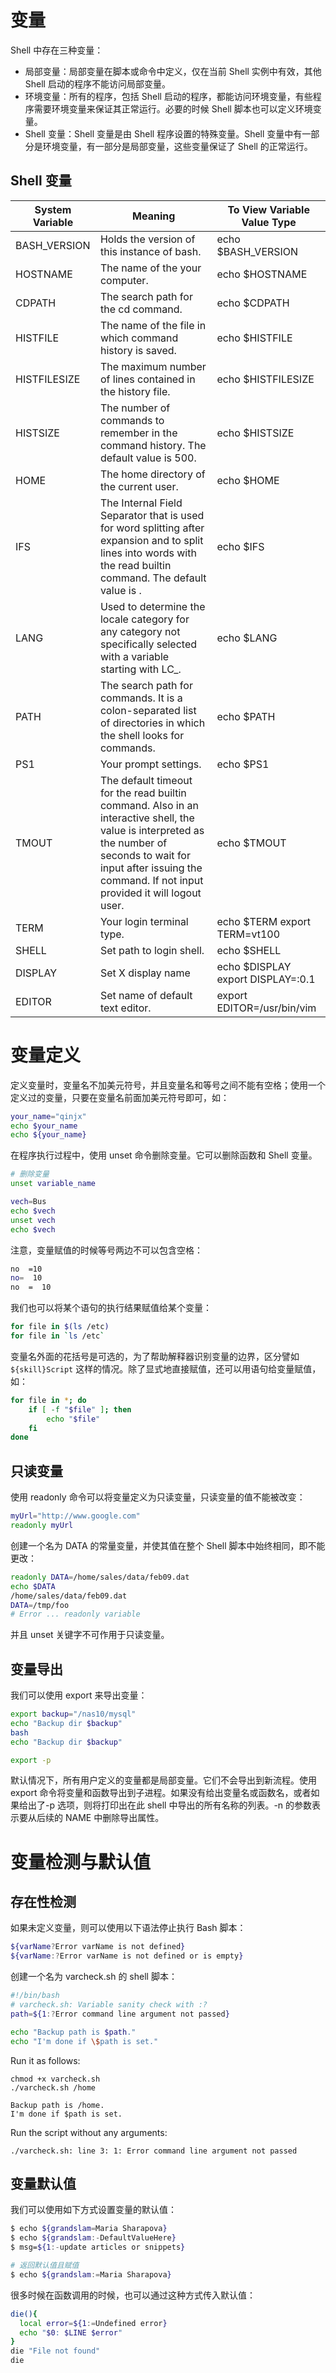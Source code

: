 # 变量

Shell 中存在三种变量：

- 局部变量：局部变量在脚本或命令中定义，仅在当前 Shell 实例中有效，其他 Shell 启动的程序不能访问局部变量。
- 环境变量：所有的程序，包括 Shell 启动的程序，都能访问环境变量，有些程序需要环境变量来保证其正常运行。必要的时候 Shell 脚本也可以定义环境变量。
- Shell 变量：Shell 变量是由 Shell 程序设置的特殊变量。Shell 变量中有一部分是环境变量，有一部分是局部变量，这些变量保证了 Shell 的正常运行。

## Shell 变量

| System Variable | Meaning                                                                                                                                                                                                                   | To View Variable Value Type        |
| --------------- | ------------------------------------------------------------------------------------------------------------------------------------------------------------------------------------------------------------------------- | ---------------------------------- |
| BASH_VERSION    | Holds the version of this instance of bash.                                                                                                                                                                               | echo \$BASH_VERSION                |
| HOSTNAME        | The name of the your computer.                                                                                                                                                                                            | echo \$HOSTNAME                    |
| CDPATH          | The search path for the cd command.                                                                                                                                                                                       | echo \$CDPATH                      |
| HISTFILE        | The name of the file in which command history is saved.                                                                                                                                                                   | echo \$HISTFILE                    |
| HISTFILESIZE    | The maximum number of lines contained in the history file.                                                                                                                                                                | echo \$HISTFILESIZE                |
| HISTSIZE        | The number of commands to remember in the command history. The default value is 500.                                                                                                                                      | echo \$HISTSIZE                    |
| HOME            | The home directory of the current user.                                                                                                                                                                                   | echo \$HOME                        |
| IFS             | The Internal Field Separator that is used for word splitting after expansion and to split lines into words with the read builtin command. The default value is <space><tab><newline>.                                     | echo \$IFS                         |
| LANG            | Used to determine the locale category for any category not specifically selected with a variable starting with LC\_.                                                                                                      | echo \$LANG                        |
| PATH            | The search path for commands. It is a colon-separated list of directories in which the shell looks for commands.                                                                                                          | echo \$PATH                        |
| PS1             | Your prompt settings.                                                                                                                                                                                                     | echo \$PS1                         |
| TMOUT           | The default timeout for the read builtin command. Also in an interactive shell, the value is interpreted as the number of seconds to wait for input after issuing the command. If not input provided it will logout user. | echo \$TMOUT                       |
| TERM            | Your login terminal type.                                                                                                                                                                                                 | echo \$TERM export TERM=vt100      |
| SHELL           | Set path to login shell.                                                                                                                                                                                                  | echo \$SHELL                       |
| DISPLAY         | Set X display name                                                                                                                                                                                                        | echo \$DISPLAY export DISPLAY=:0.1 |
| EDITOR          | Set name of default text editor.                                                                                                                                                                                          | export EDITOR=/usr/bin/vim         |

# 变量定义

定义变量时，变量名不加美元符号，并且变量名和等号之间不能有空格；使用一个定义过的变量，只要在变量名前面加美元符号即可，如：

```sh
your_name="qinjx"
echo $your_name
echo ${your_name}
```

在程序执行过程中，使用 unset 命令删除变量。它可以删除函数和 Shell 变量。

```sh
# 删除变量
unset variable_name

vech=Bus
echo $vech
unset vech
echo $vech
```

注意，变量赋值的时候等号两边不可以包含空格：

```sh
no  =10
no=  10
no  =  10
```

我们也可以将某个语句的执行结果赋值给某个变量：

```sh
for file in $(ls /etc)
for file in `ls /etc`
```

变量名外面的花括号是可选的，为了帮助解释器识别变量的边界，区分譬如 `${skill}Script` 这样的情况。除了显式地直接赋值，还可以用语句给变量赋值，如：

```sh
for file in *; do
    if [ -f "$file" ]; then
        echo "$file"
    fi
done
```

## 只读变量

使用 readonly 命令可以将变量定义为只读变量，只读变量的值不能被改变：

```sh
myUrl="http://www.google.com"
readonly myUrl
```

创建一个名为 DATA 的常量变量，并使其值在整个 Shell 脚本中始终相同，即不能更改：

```sh
readonly DATA=/home/sales/data/feb09.dat
echo $DATA
/home/sales/data/feb09.dat
DATA=/tmp/foo
# Error ... readonly variable
```

并且 unset 关键字不可作用于只读变量。

## 变量导出

我们可以使用 export 来导出变量：

```sh
export backup="/nas10/mysql"
echo "Backup dir $backup"
bash
echo "Backup dir $backup"
```

```sh
export -p
```

默认情况下，所有用户定义的变量都是局部变量。它们不会导出到新流程。使用 export 命令将变量和函数导出到子进程。如果没有给出变量名或函数名，或者如果给出了-p 选项，则将打印出在此 shell 中导出的所有名称的列表。-n 的参数表示要从后续的 NAME 中删除导出属性。

# 变量检测与默认值

## 存在性检测

如果未定义变量，则可以使用以下语法停止执行 Bash 脚本：

```sh
${varName?Error varName is not defined}
${varName:?Error varName is not defined or is empty}
```

创建一个名为 varcheck.sh 的 shell 脚本：

```sh
#!/bin/bash
# varcheck.sh: Variable sanity check with :?
path=${1:?Error command line argument not passed}

echo "Backup path is $path."
echo "I'm done if \$path is set."
```

Run it as follows:

```
chmod +x varcheck.sh
./varcheck.sh /home

Backup path is /home.
I'm done if $path is set.
```

Run the script without any arguments:

```
./varcheck.sh: line 3: 1: Error command line argument not passed
```

## 变量默认值

我们可以使用如下方式设置变量的默认值：

```sh
$ echo ${grandslam=Maria Sharapova}
$ echo ${grandslam:-DefaultValueHere}
$ msg=${1:-update articles or snippets}

# 返回默认值且赋值
$ echo ${grandslam:=Maria Sharapova}
```

很多时候在函数调用的时候，也可以通过这种方式传入默认值：

```sh
die(){
  local error=${1:=Undefined error}
  echo "$0: $LINE $error"
}
die "File not found"
die
```
